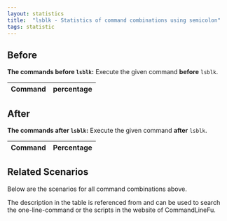 ```yaml
---
layout: statistics
title:  "lsblk - Statistics of command combinations using semicolon"
tags: statistic
---
```


## Before

__The commands before `lsblk`:__  Execute the given command __before__ `lsblk`.

| Command | percentage |
|--------|--------|



## After

__The commands after `lsblk`:__ Execute the given command __after__ `lsblk`.

| Command | Percentage | 
|-------|--------|



## Related Scenarios

Below are the scenarios for all command combinations above.

The description in the table is referenced from and can be used to search the one-line-command or the scripts in the website of CommandLineFu.




